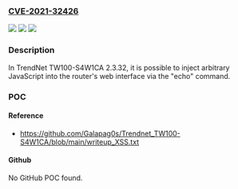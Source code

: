 ### [CVE-2021-32426](https://cve.mitre.org/cgi-bin/cvename.cgi?name=CVE-2021-32426)
![](https://img.shields.io/static/v1?label=Product&message=n%2Fa&color=blue)
![](https://img.shields.io/static/v1?label=Version&message=n%2Fa&color=blue)
![](https://img.shields.io/static/v1?label=Vulnerability&message=n%2Fa&color=brighgreen)

### Description

In TrendNet TW100-S4W1CA 2.3.32, it is possible to inject arbitrary JavaScript into the router's web interface via the "echo" command.

### POC

#### Reference
- https://github.com/Galapag0s/Trendnet_TW100-S4W1CA/blob/main/writeup_XSS.txt

#### Github
No GitHub POC found.

